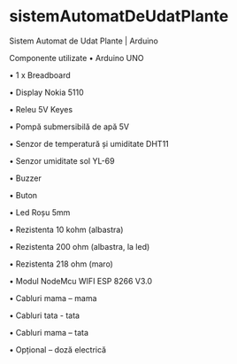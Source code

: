 # sistemAutomatDeUdatPlante
Sistem Automat de Udat Plante | Arduino

Componente utilizate
•	Arduino UNO

•	1 x Breadboard

•	Display Nokia 5110

•	Releu 5V Keyes

• Pompă submersibilă de apă 5V

•	Senzor de temperatură și umiditate DHT11

•	Senzor umiditate sol YL-69

•	Buzzer

•	Buton

•	Led Roșu 5mm

•	Rezistenta 10 kohm (albastra)

•	Rezistenta 200 ohm (albastra, la led)

•	Rezistenta 218 ohm (maro)

•	Modul NodeMcu WIFI ESP 8266 V3.0

•	Cabluri mama – mama

•	Cabluri tata - tata

•	Cabluri mama – tata

•	Opțional – doză electrică 
